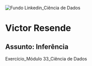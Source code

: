 ![Fundo Linkedin_Ciência de Dados](https://github.com/user-attachments/assets/4a02b597-2d4f-4558-8b77-8f7ad18297b2)
# Victor Resende
## Assunto: Inferência
Exercício_Módulo 33_Ciência de Dados
